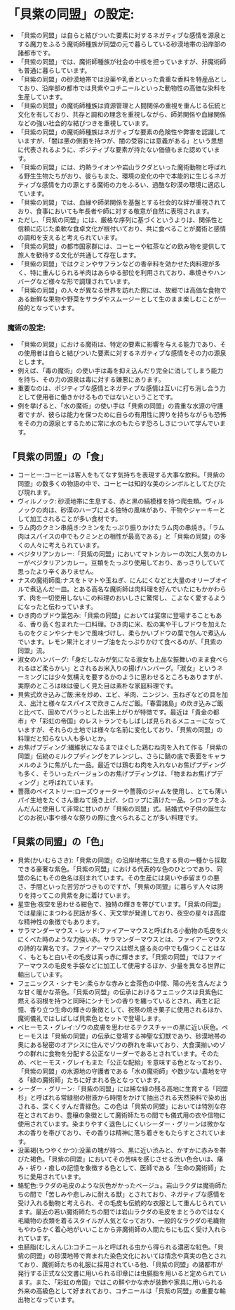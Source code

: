 # 「貝紫の同盟」の設定:

* 「貝紫の同盟」は自らと結びついた要素に対するネガティブな感情を源泉とする魔力をふるう魔術師種族が同盟の元で暮らしている砂漠地帯の沿岸部の諸都市です。
* 「貝紫の同盟」では、魔術師種族が社会の中核を担っていますが、非魔術師も普通に暮らしています。
* 「貝紫の同盟」の砂漠地帯では没薬や乳香といった貴重な香料を特産品としており、沿岸部の都市では貝紫やコチニールといった動物性の高価な染料を生産しています。
* 「貝紫の同盟」の魔術師種族は資源管理と人間関係の重視を重んじる伝統と文化を有しており、共存と調和の理念を重視しながら、師弟関係や血縁関係などの強い社会的な結びつきを重視しています。
* 「貝紫の同盟」の魔術師種族はネガティブな要素の危険性や弊害を認識していますが、「闇は悪の側面を持つが、闇の受容には意義がある」という思想に代表されるように、ポジティブな要素が持たない価値もまた認めています。
* 「貝紫の同盟」には、灼熱ライオンや岩山ラクダといった魔術動物と呼ばれる野生生物たちがおり、彼らもまた、環境の変化の中で本能的に生じるネガティブな感情を力の源とする魔術の力をふるい、過酷な砂漠の環境に適応しています。
* 「貝紫の同盟」では、血縁や師弟関係を基盤とする社会的な絆が重視されており、食事においても年長者や師に対する敬意が自然に表現されます。
* ただし、「貝紫の同盟」には、厳格な序列に基づくというよりは、関係性と信頼に応じた柔軟な食卓文化が根付いており、共に食べることが魔術と感情の調和を支えると考えられています。
* 「貝紫の同盟」の都市国家群には、コーヒーや紅茶などの飲み物を提供して旅人を歓待する文化が共通して存在します。
* 「貝紫の同盟」ではクミンやサフランなどの香辛料を効かせた肉料理が多く、特に重んじられる羊肉はあらゆる部位を利用されており、串焼きやハンバーグなど様々な形で調理されています。
* 「貝紫の同盟」の人々が異なる世界を訪れた際には、故郷では高価な食物である新鮮な果物や野菜をサラダやスムージーとして生のまま楽しむことが一般的となっています。

### 魔術の設定:

* 「貝紫の同盟」における魔術は、特定の要素に影響を与える能力であり、その使用者は自らと結びついた要素に対するネガティブな感情をその力の源泉とします。
* 例えば、「毒の魔術」の使い手は毒を抑え込んだり完全に消してしまう能力を持ち、その力の源泉は毒に対する嫌悪にあります。
* 重要なのは、ポジティブな感情とネガティブな感情は互いに打ち消し合う力として使用者に働きかけるものではないということです。
* 例を挙げると、「水の魔術」の使い手は「貝紫の同盟」の貴重な水源の守護者ですが、彼らは能力を保つために自らの有用性に誇りを持ちながらも恐怖をその力の源泉とするために常に水のもたらす恐ろしさについて学んでいます。

## 「貝紫の同盟」の「食」

* コーヒー:コーヒーは客人をもてなす気持ちを表現する大事な飲料。「貝紫の同盟」の数多くの物語の中で、コーヒーは知的な美のシンボルとしてたびたび現れます。
* ヴィルノック: 砂漠地帯に生息する、赤と黒の縞模様を持つ爬虫類。ヴィルノックの肉は、砂漠のハーブによる独特の風味があり、干物やジャーキーとして加工されることが多い食材です。
* ラム肉のクミン串焼き:クミンをたっぷり振りかけたラム肉の串焼き。「ラム肉はスパイスの中でもクミンとの相性が最高である」と「貝紫の同盟」の多くの人々に考えられています。
* ベジタリアンカレー:「貝紫の同盟」においてマトンカレーの次に人気のカレーがベジタリアンカレー。豆類をたっぷり使用しており、あっさりしていて思ったより辛くありません。
* ナスの魔術師風:ナスをトマトや玉ねぎ、にんにくなどと大量のオリーブオイルで煮込んだ一皿。とある高名な魔術師は肉料理を好んでいたにもかかわらず、肉を一切使用しないこの料理のおいしさに驚愕し、こよなく愛するようになったと伝わっています。
* ひき肉のブドウ葉包み:「貝紫の同盟」においては宴席に登場することもある、香り高く包まれた一口料理。ひき肉に米、松の実や干しブドウを加えたものをクミンやシナモンで風味づけし、柔らかいブドウの葉で包んで煮込んでいます。レモン果汁とオリーブ油をたっぷりかけて食べるのが、「貝紫の同盟」流。
* 淑女のハンバーグ:「身だしなみが気になる淑女も上品な振舞いのまま食べられるほど柔らかい」とされるお米入りの揚げハンバーグ。「淑女」というネーミングには少々気構えを要するかのように思わせるところもありますが、実際のところは味は優しく見た目は素朴な家庭料理です。
* 貝紫式炊き込みご飯:米を炒め、エビ、羊肉、ニンジン、玉ねぎなどの具を加え、出汁と様々なスパイスで炊きこんだご飯。「春雷諸島」の炊き込みご飯と比べて、固めでパラっとした出来上がりが特徴です。最近は「貴金の都市」や「彩虹の帝国」のレストランでもしばしば見られるメニューになっていますが、それらの土地では様々な名前に変化しており、「貝紫の同盟」の料理だと知らない人も多いとか。
* お焦げプディング:繊維状になるまでほぐした鶏むね肉を入れて作る「貝紫の同盟」伝統のミルクプディングをアレンジし、さらに鍋の底で表面をキャラメルのように焦がした一品。最近では鶏むね肉を入れないお焦げプディングも多く、そういったバージョンのお焦げプディングは、「物まねお焦げプディング」と呼ばれています。
* 薔薇のペイストリー:ローズウォーターや薔薇のジャムを使用し、とても薄いパイ生地をたくさん重ねて焼き上げ、シロップに漬けた一品。シロップをふんだんに使用して非常に甘いのが「貝紫の同盟」式。結婚式や子供の誕生などのお祝い事や様々な祭りの際に食べられることが多い料理です。

## 「貝紫の同盟」の「色」

* 貝紫(かいむらさき):「貝紫の同盟」の沿岸地帯に生息する貝の一種から採取できる豪奢な紫色。「貝紫の同盟」における代表的な色のひとつであり、同盟の名にもその色名は刻まれています。その生産には臭いや歩留まりの悪さ、手間といった苦労がつきものですが、「貝紫の同盟」に暮らす人々は誇りを持ってこの貝紫を身に着けています。
* 星空色:夜空を思わせる紺色で、独特の輝きを帯びています。「貝紫の同盟」では星座にまつわる民話が多く、天文学が発達しており、夜空の星々は高度な精神性の象徴でもあります。
* サラマンダーマウス・レッド:ファイアーマウスと呼ばれる小動物の毛皮を火にくべた時のような力強い赤。サラマンダーマウスとは、ファイアーマウスの詩的な異名です。ファイアーマウスは燃え盛る炎の中でも傷つくことはなく、もともと白いその毛皮は真っ赤に輝きます。「貝紫の同盟」ではファイアーマウスの毛皮を手袋などに加工して使用するほか、少量を異なる世界に輸出しています。
* フェニックス・シナモン:柔らかな赤みと金茶色の中間、陽の光を含んだような甘く暖かな茶色。「貝紫の同盟」の伝承におけるフェニックスは貝紫色に燃える羽根を持つと同時にシナモンの香りを纏っているとされ、再生と記憶、香り立つ生命の輝きの象徴として、祝祭の焼き菓子に使用されるほか、魔術儀礼ではしばしば貝紫色とセットで登場します。
* ベヒーモス・グレイ:ゾウの皮膚を思わせるテクスチャーの黒に近い灰色。ベヒーモスは「貝紫の同盟」の伝承に登場する神聖な幻獣であり、砂漠地帯の奥にある秘密のオアシスに住んでゾウの群れを率いており、大食漢揃いのゾウの群れに食物を分配する公正なリーダーであるとされています。そのため、ベヒーモス・グレイもまた「公正な配給」を意味する色となっており、「貝紫の同盟」の水源地の守護者である「水の魔術師」や数少ない農地を守る「緑の魔術師」たちに好まれる色となっています。
* シーダー・グリーン:「貝紫の同盟」には稀な緑の残る高地に生育する「同盟杉」と呼ばれる常緑樹の樹液から時間をかけて抽出される天然染料で染め出される、深くくすんだ青緑色。この色は「貝紫の同盟」においては特別な存在とされており、豊穣の象徴として魔術師たちの間でも儀式用の衣や信物に使用されています。染まりやすく退色しにくいシーダー・グリーンは微かな木の香りを帯びており、その香りは精神に落ち着きをもたらすとされています。
* 没薬褐(もつやくかつ):没薬の塊が持つ、黒に近い渋みと、かすかに赤みを帯びた褐色。「貝紫の同盟」においてその苦味を感じさせる渋い色合いは、痛み・祈り・癒しの記憶を象徴する色として、医師である「生命の魔術師」たちに愛用されています。
* 駱駝色:ラクダの毛皮のような灰色がかったベージュ。岩山ラクダは魔術師たちの間で「苦しみや悲しみに耐える獣」とされており、ネガティブな感情を受け入れる動物と考えられ、その毛皮も伝統的な衣服として重んじられています。最近の若い魔術師たちの間では岩山ラクダの毛皮をまとうのではなく毛織物の衣類を着るスタイルが人気となっており、一般的なラクダの毛織物もやわらかく着心地がいいことから非魔術師の人間たちにも広く受け入れられています。
* 虫臙脂(むしえんじ):コチニールと呼ばれる虫から得られる濃密な紅色。「貝紫の同盟」の砂漠地帯で育まれた染色文化においては情念や真実の色とされており、魔術師たちの礼服に採用されている他、「貝紫の同盟」の諸都市が発行する正式な公文書に用いられる印章には虫臙脂を用いると定められています。また、「彩虹の帝国」ではこの鮮やかな赤が装飾や家具に用いられる外来の高級色として好まれており、コチニールは「貝紫の同盟」の重要な輸出物となっています。
